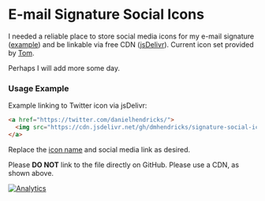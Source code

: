 # E-mail Signature Social Icons

I needed a reliable place to store social media icons for my e-mail signature ([example](https://rawcdn.githack.com/dmhendricks/signature-social-icons/642dde9908c197235eaf46af18b284ba10463646/signature-example.html)) and be linkable via free CDN ([jsDelivr](https://www.jsdelivr.com/?utm_source=github.com&utm_medium=campaign&utm_content=link&utm_campaign=dmhendricks%2Fsignature-social-icons)). Current icon set provided by [Tom](http://tomswebspace.com/round-social-media-icons/?utm_source=github.com&utm_medium=campaign&utm_content=link&utm_campaign=dmhendricks%2Fsignature-social-icons).

Perhaps I will add more some day.

### Usage Example

Example linking to Twitter icon via jsDelivr:

```html
<a href="https://twitter.com/danielhendricks/">
  <img src="https://cdn.jsdelivr.net/gh/dmhendricks/signature-social-icons/icons/round-flat-filled/50px/twitter.png" alt="Twitter" title="Twitter" width="25" height="25" />
</a>
```

Replace the [icon name](https://github.com/dmhendricks/signature-social-icons/tree/master/icons/round-flat-filled) and social media link as desired.

Please **DO NOT** link to the file directly on GitHub. Please use a CDN, as shown above.

[![Analytics](https://ga-beacon.appspot.com/UA-126205765-1/dmhendricks/signature-social-icons?flat)](https://ga-beacon.appspot.com/?utm_source=github.com&utm_medium=campaign&utm_content=button&utm_campaign=dmhendricks%2Fsignature-social-icons)
